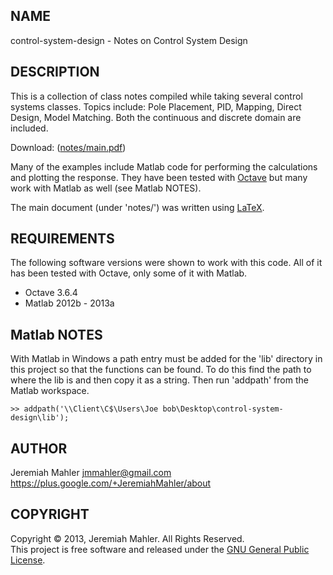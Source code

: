 
NAME
----

control-system-design - Notes on Control System Design

DESCRIPTION
-----------

This is a collection of class notes compiled while taking several
control systems classes.  Topics include: Pole Placement, PID,
Mapping, Direct Design, Model Matching.  Both the continuous and
discrete domain are included.

Download: ([notes/main.pdf](https://github.com/jmahler/control-system-design/blob/master/notes/main.pdf?raw=true))

Many of the examples include Matlab code for performing the calculations
and plotting the response.  They have been tested with [Octave][octave] but
many work with Matlab as well (see Matlab NOTES).

 [octave]: http://www.gnu.org/software/octave/

The main document (under 'notes/') was written using [LaTeX][latex].

 [latex]: http://www.latex-project.org/

REQUIREMENTS
------------

The following software versions were shown to work with this code.
All of it has been tested with Octave, only some of it with Matlab.

  * Octave 3.6.4
  * Matlab 2012b - 2013a

Matlab NOTES
------------

With Matlab in Windows a path entry must be added for the 'lib' directory in this
project so that the functions can be found.  To do this find the path to where
the lib is and then copy it as a string.  Then run 'addpath' from the Matlab workspace.

    >> addpath('\\Client\C$\Users\Joe bob\Desktop\control-system-design\lib');

AUTHOR
------

Jeremiah Mahler <jmmahler@gmail.com><br>
<https://plus.google.com/+JeremiahMahler/about>

COPYRIGHT
---------

Copyright &copy; 2013, Jeremiah Mahler.  All Rights Reserved.<br>
This project is free software and released under
the [GNU General Public License][gpl].

 [gpl]: http://www.gnu.org/licenses/gpl.html

